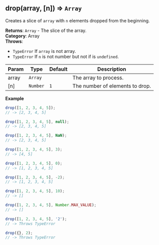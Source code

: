 <a name="drop"></a>

## drop(array, [n]) ⇒ <code>Array</code>
Creates a slice of `array` with `n` elements dropped from the beginning.

**Returns**: <code>Array</code> - The slice of the array.  
**Category**: Array  
**Throws**:

- <code>TypeError</code> If `array` is not array.
- <code>TypeError</code> If `n` is not number but not if is `undefined`.


| Param | Type | Default | Description |
| --- | --- | --- | --- |
| array | <code>Array</code> |  | The array to process. |
| [n] | <code>Number</code> | <code>1</code> | The number of elements to drop. |

**Example**  
```js
drop([1, 2, 3, 4, 5]);
// -> [2, 3, 4, 5]

drop([1, 2, 3, 4, 5], null);
// -> [2, 3, 4, 5]

drop([1, 2, 3, 4, 5], NaN);
// -> [2, 3, 4, 5]

drop([1, 2, 3, 4, 5], 3);
// -> [4, 5]

drop([1, 2, 3, 4, 5], 0);
// -> [1, 2, 3, 4, 5]

drop([1, 2, 3, 4, 5], -2);
// -> [1, 2, 3, 4, 5]

drop([1, 2, 3, 4, 5], 10);
// -> []

drop([1, 2, 3, 4, 5], Number.MAX_VALUE);
// -> []

drop([1, 2, 3, 4, 5], '2');
// -> Throws TypeError

drop({}, 2);
// -> Throws TypeError
```
